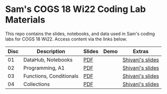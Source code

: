# Sam's COGS 18 Wi22 Coding Lab Materials

This repo contains the slides, notebooks, and data used in Sam's coding labs
for COGS 18 Wi22. Access content via the links below.

| Disc | Description             | Slides     | Demo | Extras                   |
| ---- | ----------------------- | ---------- | ---- | ------------------------ |
| 01   | DataHub, Notebooks      | [PDF][s01] |      | [Shivani's slides][e01a] |
| 02   | Programming, A1         | [PDF][s02] |      | [Shivani's slides][e02a] |
| 03   | Functions, Conditionals | [PDF][s03] |      | [Shivani's slides][e03a] |
| 04   | Collections | [PDF][s04] |      | [Shivani's slides][e04a] |

[s01]: https://github.com/SamLau95/cogs18-labs-wi22/blob/main/lab01/lab01.pdf
[d01]: http://datahub.ucsd.edu/hub/user-redirect/git-sync?repo=https://github.com/SamLau95/cogs18-labs-wi22&subPath=lab01/lab01.ipynb
[n01]: https://nbviewer.jupyter.org/github/SamLau95/cogs18-labs-wi22/blob/main/lab01/lab01.ipynb
[e01a]: https://docs.google.com/presentation/d/1isFn3tEnOkeSVo5NyaCGEW-O_w71IFHcxo6tlrlp5uI/edit
[s02]: https://github.com/SamLau95/cogs18-labs-wi22/blob/main/lab02/lab02.pdf
[e02a]: https://docs.google.com/presentation/d/1gtBWZJg5ieJsnW85jcentZUPeXaNNdPM2O4VhRROtqU/edit?usp=sharing
[s03]: https://github.com/SamLau95/cogs18-labs-wi22/blob/main/lab03/lab03.pdf
[e03a]: https://docs.google.com/presentation/d/1qBXGgE_2VuWB06lx0ojHuaGfikDtX99B7SAq76N0ANo/edit?usp=sharing
[s04]: https://github.com/SamLau95/cogs18-labs-wi22/blob/main/lab04/lab04.pdf
[e04a]: https://docs.google.com/presentation/d/1VWk4XqJUCP7_EHg1iO2j6NjEB2feuE1Zz2AJrHtvcBg/edit?usp=sharing
